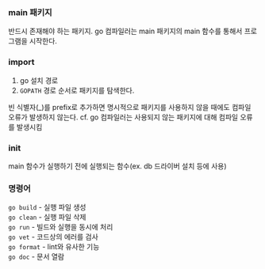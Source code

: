 ### main 패키지

반드시 존재해야 하는 패키지.
go 컴파일러는 main 패키지의 main 함수를 통해서 프로그램을 시작한다.

### import

1. go 설치 경로
2. `GOPATH` 경로
   순서로 패키지를 탐색한다.

빈 식별자(\_)를 prefix로 추가하면 명시적으로 패키지를 사용하지 않을 때에도 컴파일 오류가 발생하지 않는다.
cf. go 컴파일러는 사용되지 않는 패키지에 대해 컴파일 오류를 발생시킴

### init

main 함수가 실행하기 전에 실행되는 함수(ex. db 드라이버 설치 등에 사용)

### 명령어

`go build` - 실행 파일 생성  
`go clean` - 실행 파일 삭제  
`go run` - 빌드와 실행을 동시에 처리  
`go vet` - 코드상의 에러를 검사  
`go format` - lint와 유사한 기능  
`go doc` - 문서 열람  
